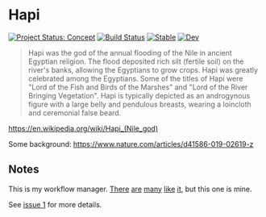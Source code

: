 # Hapi

[![Project Status: Concept](https://www.repostatus.org/badges/latest/concept.svg)](https://www.repostatus.org/#concept)
[![Build Status](https://github.com/kescobo/Hapi.jl/workflows/CI/badge.svg)](https://github.com/kescobo/Hapi.jl/actions)
[![Stable](https://img.shields.io/badge/docs-stable-blue.svg)](https://kescobo.github.io/Hapi.jl/stable)
[![Dev](https://img.shields.io/badge/docs-dev-blue.svg)](https://kescobo.github.io/Hapi.jl/dev)

>Hapi was the god of the annual flooding of the Nile
>in ancient Egyptian religion.
>The flood deposited rich silt (fertile soil) on the river's banks,
>allowing the Egyptians to grow crops.
>Hapi was greatly celebrated among the Egyptians.
>Some of the titles of Hapi were
>"Lord of the Fish and Birds of the Marshes"
>and "Lord of the River Bringing Vegetation".
>Hapi is typically depicted as an androgynous figure
>with a large belly and pendulous breasts,
>wearing a loincloth and ceremonial false beard.

https://en.wikipedia.org/wiki/Hapi_(Nile_god)

Some background: https://www.nature.com/articles/d41586-019-02619-z

## Notes

This is my workflow manager.
[There](https://snakemake.readthedocs.io/en/stable/)
[are](https://airflow.apache.org)
[many](https://cromwell.readthedocs.io/en/stable/)
[like](https://github.com/spotify/luigi)
[it](https://www.commonwl.org/#Implementations),
but this one is mine.

See [issue 1](https://github.com/kescobo/Hapi.jl/issues/1) for more details.
